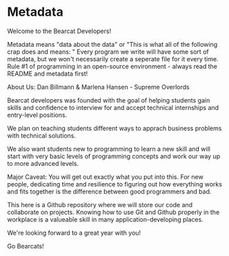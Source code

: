 # Metadata

Welcome to the Bearcat Developers!

Metadata means "data about the data" or "This is what all of the following crap does and means: "
Every program we write will have some sort of metadata, but we won't necessarily create a seperate file for it every time. 
Rule #1 of programming in an open-source environment - always read the README and metadata first!

About Us: 
Dan Billmann & Marlena Hansen - Supreme Overlords

Bearcat developers was founded with the goal of helping students gain skills and confidence to interview for and accept technical internships and entry-level positions. 

We plan on teaching students different ways to apprach business problems with technical solutions. 

We also want students new to programming to learn a new skill and will start with very basic levels of programming concepts and work our way up to more advanced levels. 

Major Caveat: You will get out exactly what you put into this. For new people, dedicating time and resilience to figuring out how everything works and fits together is the difference between good programmers and bad. 


This here is a Github repository where we will store our code and collaborate on projects. Knowing how to use Git and Github properly in the workplace is a valueable skill in many application-developing places. 

We're looking forward to a great year with you! 

Go Bearcats!
